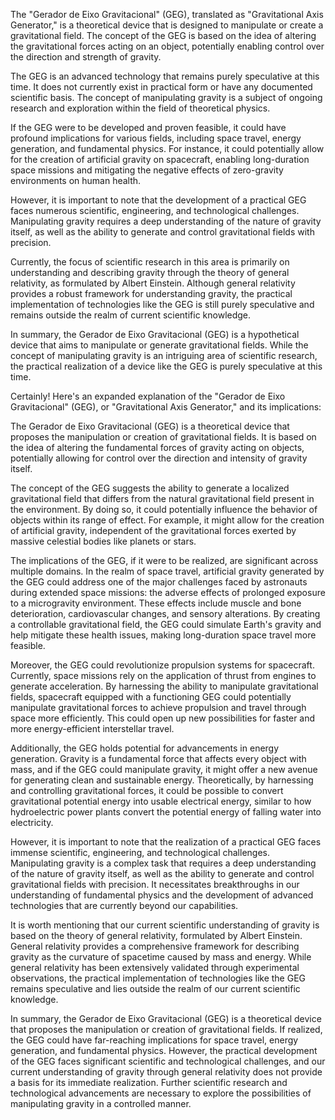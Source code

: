 The "Gerador de Eixo Gravitacional" (GEG), translated as "Gravitational Axis Generator,"
 is a theoretical device that is designed to manipulate or create a gravitational field.
  The concept of the GEG is based on the idea of altering the gravitational forces acting on an object,
   potentially enabling control over the direction and strength of gravity.

The GEG is an advanced technology that remains purely speculative at this time.
 It does not currently exist in practical form or have any documented scientific basis.
  The concept of manipulating gravity is a subject of ongoing research and exploration within the field of theoretical physics.

If the GEG were to be developed and proven feasible,
 it could have profound implications for various fields, including space travel, energy generation, and fundamental physics.
  For instance, it could potentially allow for the creation of artificial gravity on spacecraft,
   enabling long-duration space missions and mitigating the negative effects of zero-gravity environments on human health.

However, it is important to note that the development of a practical GEG faces numerous scientific, engineering, and technological challenges.
 Manipulating gravity requires a deep understanding of the nature of gravity itself,
  as well as the ability to generate and control gravitational fields with precision.

Currently, the focus of scientific research in this area is primarily on understanding and describing gravity through the theory of general relativity,
 as formulated by Albert Einstein.
  Although general relativity provides a robust framework for understanding gravity,
   the practical implementation of technologies like the GEG is still purely speculative and remains outside the realm of current scientific knowledge.

In summary, the Gerador de Eixo Gravitacional (GEG) is a hypothetical device that aims to manipulate or generate gravitational fields.
 While the concept of manipulating gravity is an intriguing area of scientific research,
  the practical realization of a device like the GEG is purely speculative at this time.

Certainly! Here's an expanded explanation of the "Gerador de Eixo Gravitacional" (GEG), or "Gravitational Axis Generator," and its implications:

The Gerador de Eixo Gravitacional (GEG) is a theoretical device that proposes the manipulation or creation of gravitational fields.
  It is based on the idea of altering the fundamental forces of gravity acting on objects,
   potentially allowing for control over the direction and intensity of gravity itself.

The concept of the GEG suggests the ability to generate a localized gravitational field that differs from the natural gravitational field
  present in the environment.
   By doing so, it could potentially influence the behavior of objects within its range of effect.
    For example, it might allow for the creation of artificial gravity,
     independent of the gravitational forces exerted by massive celestial bodies like planets or stars.

The implications of the GEG, if it were to be realized, are significant across multiple domains. 
  In the realm of space travel, artificial gravity generated by the GEG could address one of the major challenges faced by astronauts
   during extended space missions: the adverse effects of prolonged exposure to a microgravity environment.
    These effects include muscle and bone deterioration, cardiovascular changes, and sensory alterations.
     By creating a controllable gravitational field, the GEG could simulate Earth's gravity and help mitigate these health issues,
      making long-duration space travel more feasible.

Moreover, the GEG could revolutionize propulsion systems for spacecraft.
  Currently, space missions rely on the application of thrust from engines to generate acceleration.
   By harnessing the ability to manipulate gravitational fields, spacecraft equipped with a functioning GEG
    could potentially manipulate gravitational forces to achieve propulsion and travel through space more efficiently.
     This could open up new possibilities for faster and more energy-efficient interstellar travel.

Additionally, the GEG holds potential for advancements in energy generation.
  Gravity is a fundamental force that affects every object with mass, and if the GEG could manipulate gravity,
   it might offer a new avenue for generating clean and sustainable energy.
    Theoretically, by harnessing and controlling gravitational forces,
     it could be possible to convert gravitational potential energy into usable electrical energy,
      similar to how hydroelectric power plants convert the potential energy of falling water into electricity.

However, it is important to note that the realization of a practical GEG faces immense scientific, engineering, and technological challenges.
  Manipulating gravity is a complex task that requires a deep understanding of the nature of gravity itself,
   as well as the ability to generate and control gravitational fields with precision.
    It necessitates breakthroughs in our understanding of fundamental physics and the development of advanced technologies that are currently beyond
     our capabilities.

It is worth mentioning that our current scientific understanding of gravity is based on the theory of general relativity,
  formulated by Albert Einstein. General relativity provides a comprehensive framework for describing gravity as the curvature of spacetime
   caused by mass and energy. While general relativity has been extensively validated through experimental observations,
    the practical implementation of technologies like the GEG remains speculative and lies outside the realm of our current scientific knowledge.

In summary, the Gerador de Eixo Gravitacional (GEG) is a theoretical device that proposes the manipulation or creation of gravitational fields.
  If realized, the GEG could have far-reaching implications for space travel, energy generation, and fundamental physics.
   However, the practical development of the GEG faces significant scientific and technological challenges,
    and our current understanding of gravity through general relativity does not provide a basis for its immediate realization.
     Further scientific research and technological advancements are necessary to explore the possibilities of manipulating gravity in a controlled manner.
